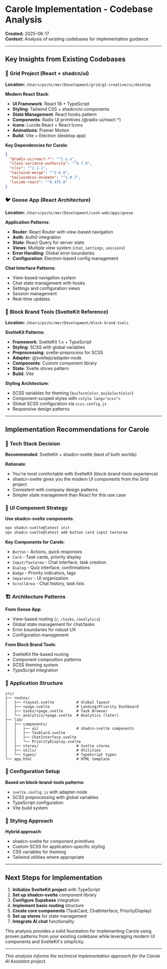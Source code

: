# Carole Implementation - Codebase Analysis

**Created:** 2025-06-17  
**Context:** Analysis of existing codebases for implementation guidance

---

## Key Insights from Existing Codebases

### 🎨 **Grid Project (React + shadcn/ui)**
**Location:** `/Users/pschirmer/Development/grid/g2-creative/ui/desktop`

**Modern React Stack**:
- **UI Framework**: React 18 + TypeScript
- **Styling**: Tailwind CSS + shadcn/ui components
- **State Management**: React hooks pattern
- **Components**: Radix UI primitives (@radix-ui/react-*)
- **Icons**: Lucide React + React Icons
- **Animations**: Framer Motion
- **Build**: Vite + Electron (desktop app)

**Key Dependencies for Carole**:
```json
{
  "@radix-ui/react-*": "^1.x.x",
  "class-variance-authority": "^0.7.0",
  "clsx": "^2.1.1",
  "tailwind-merge": "^2.6.0",
  "tailwindcss-animate": "^1.0.7",
  "lucide-react": "^0.475.0"
}
```

### 🐦 **Goose App (React Architecture)**
**Location:** `/Users/pschirmer/Development/cash-web/apps/goose`

**Application Patterns**:
- **Router**: React Router with view-based navigation
- **Auth**: Auth0 integration
- **State**: React Query for server state
- **Views**: Multiple view system (`chat`, `settings`, `sessions`)
- **Error Handling**: Global error boundaries
- **Configuration**: Electron-based config management

**Chat Interface Patterns**:
- View-based navigation system
- Chat state management with hooks
- Settings and configuration views
- Session management
- Real-time updates

### 🔧 **Block Brand Tools (SvelteKit Reference)**
**Location:** `/Users/pschirmer/Development/block-brand-tools`

**SvelteKit Patterns**:
- **Framework**: SvelteKit 1.x + TypeScript
- **Styling**: SCSS with global variables
- **Preprocessing**: svelte-preprocess for SCSS
- **Adapter**: @sveltejs/adapter-node
- **Components**: Custom component library
- **State**: Svelte stores pattern
- **Build**: Vite

**Styling Architecture**:
- SCSS variables for theming (`$uiTextColor`, `$uiSelectColor`)
- Component-scoped styles with `<style lang="scss">`
- Global SCSS configuration via `scss.config.js`
- Responsive design patterns

---

## Implementation Recommendations for Carole

### 🎯 **Tech Stack Decision**
**Recommended**: SvelteKit + shadcn-svelte (best of both worlds)

**Rationale**:
- You're most comfortable with SvelteKit (block-brand-tools experience)
- shadcn-svelte gives you the modern UI components from the Grid project
- Consistent with company design patterns
- Simpler state management than React for this use case

### 🎨 **UI Component Strategy**
**Use shadcn-svelte components**:
```bash
npx shadcn-svelte@latest init
npx shadcn-svelte@latest add button card input textarea
```

**Key Components for Carole**:
- `Button` - Actions, quick responses
- `Card` - Task cards, priority display
- `Input/Textarea` - Chat interface, task creation
- `Dialog` - Quiz interface, confirmations
- `Badge` - Priority indicators, tags
- `Separator` - UI organization
- `ScrollArea` - Chat history, task lists

### 🏗️ **Architecture Patterns**
**From Goose App**:
- View-based routing (`/`, `/tasks`, `/analytics`)
- Global state management for chat/tasks
- Error boundaries for robust UX
- Configuration management

**From Block Brand Tools**:
- SvelteKit file-based routing
- Component composition patterns
- SCSS theming system
- TypeScript integration

### 📱 **Application Structure**
```
src/
├── routes/
│   ├── +layout.svelte          # Global layout
│   ├── +page.svelte            # Landing/Priority Dashboard
│   ├── tasks/+page.svelte      # Task Browser
│   └── analytics/+page.svelte  # Analytics (later)
├── lib/
│   ├── components/
│   │   ├── ui/                 # shadcn-svelte components
│   │   ├── TaskCard.svelte
│   │   ├── ChatInterface.svelte
│   │   └── PriorityDisplay.svelte
│   ├── stores/                 # Svelte stores
│   ├── utils/                  # Utilities
│   └── types/                  # TypeScript types
└── app.html                    # HTML template
```

### 🔧 **Configuration Setup**
**Based on block-brand-tools patterns**:
- `svelte.config.js` with adapter-node
- SCSS preprocessing with global variables
- TypeScript configuration
- Vite build system

### 🎨 **Styling Approach**
**Hybrid approach**:
- shadcn-svelte for component primitives
- Custom SCSS for application-specific styling
- CSS variables for theming
- Tailwind utilities where appropriate

---

## Next Steps for Implementation

1. **Initialize SvelteKit project** with TypeScript
2. **Set up shadcn-svelte** component library
3. **Configure Supabase** integration
4. **Implement basic routing** structure
5. **Create core components** (TaskCard, ChatInterface, PriorityDisplay)
6. **Set up stores** for state management
7. **Integrate AI chat** functionality

This analysis provides a solid foundation for implementing Carole using proven patterns from your existing codebase while leveraging modern UI components and SvelteKit's simplicity.

---

*This analysis informs the technical implementation approach for the Carole AI Assistant project.*